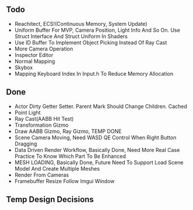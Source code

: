 ## Todo
- Reachitect, ECS!(Continuous Memory, System Update)
- Uniform Buffer For MVP, Camera Position, Light Info And So On. Use Struct Interface And Struct Uniform In Shaders 
- Use ID Buffer To Implement Object Picking Instead Of Ray Cast
- More Camera Operation
- Inspector Editor
- Normal Mapping
- Skybox
- Mapping Keyboard Index In Input.h To Reduce Memory Allocation

## Done
- Actor Dirty Getter Setter. Parent Mark Should Change Children. Cached
- Point Light
- Ray Cast(AABB Hit Test)
- Transformation Gizmo
- Draw AABB Gizmo, Ray Gizmo, TEMP DONE
- Scene Camera Moving, Need WASD QE Control When Right Button Dragging
- Data Driven Render Workflow, Basically Done, Need More Real Case Practice To Know Which Part To Be Enhanced
- MESH LOADING, Basically Done, Future Need To Support Load Scene Model And Create Multiple Meshes
- Render From Cameras
- Framebuffer Resize Follow Imgui Window

## Temp Design Decisions
